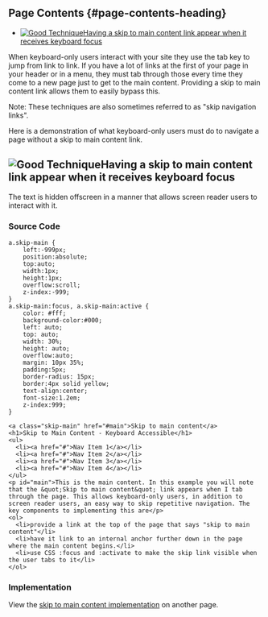 Page Contents {#page-contents-heading}
-------------

-   [![Good
    Technique](images/checkmark-small.png "Good Technique")Having a skip
    to main content link appear when it receives keyboard focus](#1)

When keyboard-only users interact with your site they use the tab key to
jump from link to link. If you have a lot of links at the first of your
page in your header or in a menu, they must tab through those every time
they come to a new page just to get to the main content. Providing a
skip to main content link allows them to easily bypass this.

Note: These techniques are also sometimes referred to as "skip
navigation links".

Here is a demonstration of what keyboard-only users must do to navigate
a page without a skip to main content link.

![Good Technique](images/checkmark-small.png "Good Technique")Having a skip to main content link appear when it receives keyboard focus
---------------------------------------------------------------------------------------------------------------------------------------

The text is hidden offscreen in a manner that allows screen reader users
to interact with it.

### Source Code

~~~~ {.code}
a.skip-main {
    left:-999px;
    position:absolute;
    top:auto;
    width:1px;
    height:1px;
    overflow:scroll;
    z-index:-999;
}
a.skip-main:focus, a.skip-main:active {
    color: #fff;
    background-color:#000;
    left: auto;
    top: auto;
    width: 30%;
    height: auto;
    overflow:auto;
    margin: 10px 35%;
    padding:5px;
    border-radius: 15px;
    border:4px solid yellow;
    text-align:center;
    font-size:1.2em;
    z-index:999;
}
            
<a class="skip-main" href="#main">Skip to main content</a>
<h1>Skip to Main Content - Keyboard Accessible</h1>
<ul>
  <li><a href="#">Nav Item 1</a></li>
  <li><a href="#">Nav Item 2</a></li>
  <li><a href="#">Nav Item 3</a></li>
  <li><a href="#">Nav Item 4</a></li>
</ul>
<p id="main">This is the main content. In this example you will note that the &quot;Skip to main content&quot; link appears when I tab through the page. This allows keyboard-only users, in addition to screen reader users, an easy way to skip repetitive navigation. The key components to implementing this are</p>
<ol>
  <li>provide a link at the top of the page that says "skip to main content"</li>
  <li>have it link to an internal anchor further down in the page where the main content begins.</li>
  <li>use CSS :focus and :activate to make the skip link visible when the user tabs to it</li>
</ol>
~~~~

### Implementation

View the [skip to main content
implementation](http://accessibility.oit.ncsu.edu/training/accessibility-handbook/skip-to-main-content-keyboard-accessible.html)
on another page.
